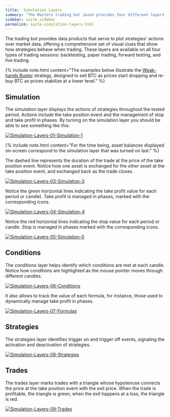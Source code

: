 ```yaml
---
title:  Simulation Layers
summary: "The Masters trading bot Jason provides four different layers: simulation, conditions, strategies, and trades."
sidebar: suite_sidebar
permalink: suite-simulation-layers.html
---
```


The <a data-toggle="tooltip" data-original-title="{{site.data.concepts.trading_bot}}">trading bot</a> provides <a data-toggle="tooltip" data-original-title="{{site.data.concepts.data_product}}">data products</a> that serve to plot strategies' actions over market data, offering a comprehensive set of visual clues that show how strategies behave when trading. These layers are available on all four types of trading <a data-toggle="tooltip" data-original-title="{{site.data.concepts.session}}">sessions</a>: <a data-toggle="tooltip" data-original-title="{{site.data.network.backtesting_session}}">backtesting</a>, <a data-toggle="tooltip" data-original-title="{{site.data.network.paper_trading_session}}">paper trading</a>, <a data-toggle="tooltip" data-original-title="{{site.data.network.forward_testing_session}}">forward testing</a>, and <a data-toggle="tooltip" data-original-title="{{site.data.network.live_trading_session}}">live trading</a>.

{% include note.html content="The examples below illustrate the <a href='https://github.com/Superalgos/Strategy-BTC-WeakHandsBuster' rel='nofollow' rel='noopener' target='_blank'>Weak-hands Buster</a> strategy, designed to sell BTC as prices start dropping and re-buy BTC as prices stabilize at a lower level." %}

## Simulation

The *simulation* layer displays the actions of strategies throughout the tested period. Actions include the <a data-toggle="tooltip" data-original-title="{{site.data.trading_system.take_position_event}}">take position event</a> and the management of <a data-toggle="tooltip" data-original-title="{{site.data.trading_system.stop}}">stop</a> and <a data-toggle="tooltip" data-original-title="{{site.data.trading_system.take_profit}}">take profit</a> in phases. By turning on the simulation layer you should be able to see something like this:

[![Simulation-Layers-01-Simulation-1](https://user-images.githubusercontent.com/13994516/67279788-040d5880-f4cc-11e9-9098-11496fac9c79.gif)](https://user-images.githubusercontent.com/13994516/67279788-040d5880-f4cc-11e9-9098-11496fac9c79.gif)

{% include note.html content="For the time being, asset balances displayed on-screen correspond to the simulation layer that was turned on last." %}

The dashed line represents the duration of the trade at the price of the take position event. Notice how one asset is exchanged for the other asset at the take position event, and exchanged back as the trade closes.

[![Simulation-Layers-03-Simulation-3](https://user-images.githubusercontent.com/13994516/67279791-040d5880-f4cc-11e9-9cac-db42c419ca0c.gif)](https://user-images.githubusercontent.com/13994516/67279791-040d5880-f4cc-11e9-9cac-db42c419ca0c.gif)

Notice the green horizontal lines indicating the take profit value for each period or candle). Take profit is managed in <a data-toggle="tooltip" data-original-title="{{site.data.trading_system.phase_1}}">phases</a>, marked with the corresponding icons.

[![Simulation-Layers-04-Simulation-4](https://user-images.githubusercontent.com/13994516/67279792-040d5880-f4cc-11e9-8487-cf390d78da92.gif)](https://user-images.githubusercontent.com/13994516/67279792-040d5880-f4cc-11e9-8487-cf390d78da92.gif)

Notice the red horizontal lines indicating the stop value for each period or candle. Stop is managed in phases marked with the corresponding icons.

[![Simulation-Layers-05-Simulation-5](https://user-images.githubusercontent.com/13994516/67279793-04a5ef00-f4cc-11e9-8ac1-32e98762bf5b.gif)](https://user-images.githubusercontent.com/13994516/67279793-04a5ef00-f4cc-11e9-8ac1-32e98762bf5b.gif)

## Conditions

The conditions layer helps identify which <a data-toggle="tooltip" data-original-title="{{site.data.trading_system.condition}}">conditions</a> are met at each candle. Notice how conditions are highlighted as the mouse pointer moves through different candles.

[![Simulation-Layers-06-Conditions](https://user-images.githubusercontent.com/13994516/67279794-04a5ef00-f4cc-11e9-9c53-cf5694701b50.gif)](https://user-images.githubusercontent.com/13994516/67279794-04a5ef00-f4cc-11e9-9c53-cf5694701b50.gif)

It also allows to track the value of each <a data-toggle="tooltip" data-original-title="{{site.data.trading_system.formula}}">formula</a>, for instance, those used to dynamically manage take profit in phases.

[![Simulation-Layers-07-Formulas](https://user-images.githubusercontent.com/13994516/67279796-053e8580-f4cc-11e9-8688-4fea62c1f40b.gif)](https://user-images.githubusercontent.com/13994516/67279796-053e8580-f4cc-11e9-8688-4fea62c1f40b.gif)

## Strategies

The strategies layer identifies <a data-toggle="tooltip" data-original-title="{{site.data.trading_system.trigger-on_event}}">trigger on</a> and <a data-toggle="tooltip" data-original-title="{{site.data.trading_system.trigger-off_event}}">trigger off events</a>, signaling the activation and deactivation of strategies.

[![Simulation-Layers-08-Strategies](https://user-images.githubusercontent.com/13994516/67280186-dd035680-f4cc-11e9-82e8-e52706749f5a.gif)](https://user-images.githubusercontent.com/13994516/67280186-dd035680-f4cc-11e9-82e8-e52706749f5a.gif)

## Trades

The trades layer marks trades with a triangle whose hypotenuse connects the price at the take position event with the exit price. When the trade is profitable, the triangle is green; when the exit happens at a loss, the triangle is red.

[![Simulation-Layers-09-Trades](https://user-images.githubusercontent.com/13994516/67280187-dd9bed00-f4cc-11e9-93be-74b497d8f7b5.gif)](https://user-images.githubusercontent.com/13994516/67280187-dd9bed00-f4cc-11e9-93be-74b497d8f7b5.gif)